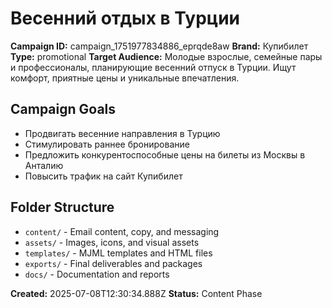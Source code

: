 # Весенний отдых в Турции

**Campaign ID:** campaign_1751977834886_eprqde8aw
**Brand:** Купибилет
**Type:** promotional
**Target Audience:** Молодые взрослые, семейные пары и профессионалы, планирующие весенний отпуск в Турции. Ищут комфорт, приятные цены и уникальные впечатления.

## Campaign Goals
- Продвигать весенние направления в Турцию
- Стимулировать раннее бронирование
- Предложить конкурентоспособные цены на билеты из Москвы в Анталию
- Повысить трафик на сайт Купибилет

## Folder Structure
- `content/` - Email content, copy, and messaging
- `assets/` - Images, icons, and visual assets
- `templates/` - MJML templates and HTML files
- `exports/` - Final deliverables and packages
- `docs/` - Documentation and reports

**Created:** 2025-07-08T12:30:34.888Z
**Status:** Content Phase
